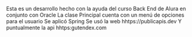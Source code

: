 Esta es un desarrollo hecho con la ayuda del curso Back End de Alura en conjunto con Oracle
La clase Principal cuenta con un menú de opciones para el usuario
Se aplicó Spring 
Se usó la web hhtps://publicapis.dev
Y puntualmente la api hhtps:gutendex.com
